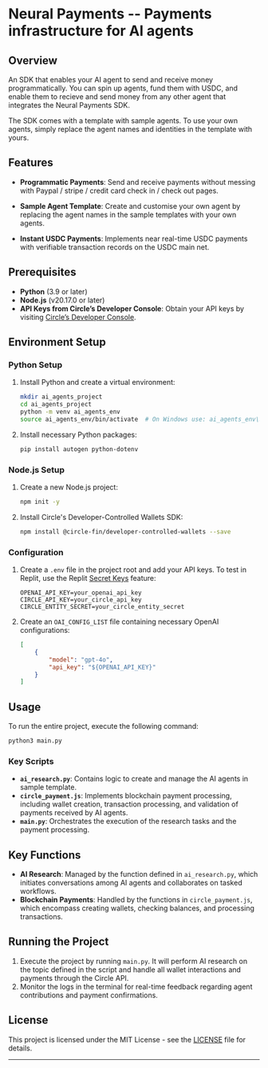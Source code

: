 # Neural Payments -- Payments infrastructure for AI agents

## Overview
An SDK that enables your AI agent to send and receive money programmatically. You can spin up agents, fund them with USDC, and enable them to recieve and send money from any other agent that integrates the Neural Payments SDK.

The SDK comes with a template with sample agents. To use your own agents, simply replace the agent names and identities in the template with yours. 

## Features
- **Programmatic Payments**: Send and receive payments without messing with Paypal / stripe / credit card check in / check out pages.

- **Sample Agent Template**: Create and customise your own agent by replacing the agent names in the sample templates with your own agents.

- **Instant USDC Payments**: Implements near real-time USDC payments with verifiable transaction records on the USDC main net.


## Prerequisites
- **Python** (3.9 or later)
- **Node.js** (v20.17.0 or later)
- **API Keys from Circle’s Developer Console**: Obtain your API keys by visiting [Circle’s Developer Console](https://console.circle.com/).

## Environment Setup

### Python Setup
1. Install Python and create a virtual environment:
   ```bash
   mkdir ai_agents_project
   cd ai_agents_project
   python -m venv ai_agents_env
   source ai_agents_env/bin/activate  # On Windows use: ai_agents_env\Scripts\activate
   ```
2. Install necessary Python packages:
   ```bash
   pip install autogen python-dotenv
   ```

### Node.js Setup
1. Create a new Node.js project:
   ```bash
   npm init -y
   ```
2. Install Circle's Developer-Controlled Wallets SDK:
   ```bash
   npm install @circle-fin/developer-controlled-wallets --save
   ```

### Configuration
1. Create a `.env` file in the project root and add your API keys. To test in Replit, use the Replit [Secret Keys](https://docs.replit.com/replit-workspace/workspace-features/secrets) feature:
   ```
   OPENAI_API_KEY=your_openai_api_key
   CIRCLE_API_KEY=your_circle_api_key
   CIRCLE_ENTITY_SECRET=your_circle_entity_secret
   ```
2. Create an `OAI_CONFIG_LIST` file containing necessary OpenAI configurations:
   ```json
   [
       {
           "model": "gpt-4o",
           "api_key": "${OPENAI_API_KEY}"
       }
   ]
   ```

## Usage
To run the entire project, execute the following command:
```bash
python3 main.py
```

### Key Scripts
- **`ai_research.py`**: Contains logic to create and manage the AI agents in sample template.
- **`circle_payment.js`**: Implements blockchain payment processing, including wallet creation, transaction processing, and validation of payments received by AI agents.
- **`main.py`**: Orchestrates the execution of the research tasks and the payment processing.

## Key Functions
- **AI Research**: Managed by the function defined in `ai_research.py`, which initiates conversations among AI agents and collaborates on tasked workflows.
- **Blockchain Payments**: Handled by the functions in `circle_payment.js`, which encompass creating wallets, checking balances, and processing transactions.

## Running the Project
1. Execute the project by running `main.py`. It will perform AI research on the topic defined in the script and handle all wallet interactions and payments through the Circle API.
2. Monitor the logs in the terminal for real-time feedback regarding agent contributions and payment confirmations.

## License
This project is licensed under the MIT License - see the [LICENSE](LICENSE.md) file for details.

---
